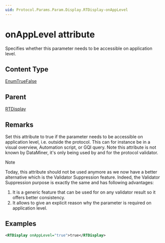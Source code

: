 ```yaml
---
uid: Protocol.Params.Param.Display.RTDisplay-onAppLevel
---
```


# onAppLevel attribute

Specifies whether this parameter needs to be accessible on application level.

## Content Type

[EnumTrueFalse](xref:Protocol-EnumTrueFalse)

## Parent

[RTDisplay](xref:Protocol.Params.Param.Display.RTDisplay)

## Remarks

Set this attribute to true if the parameter needs to be accessible on application level, i.e. outside the protocol. This can for instance be in a visual overview, Automation script, or GQI query. Note this attribute is not known by DataMiner, it's only being used by and for the protocol validator.

> [!NOTE]
> Today, this attribute should not be used anymore as we now have a better alternative which is the Validator Suppression feature. Indeed, the Validator Suppression purpose is exactly the same and has following advantages:
> 1. It is a generic feature that can be used for on any validator result so it offers better consistency.
> 1. It allows to give an explicit reason why the parameter is required on application level.

## Examples

```xml
<RTDisplay onAppLevel="true">true</RTDisplay>
```
